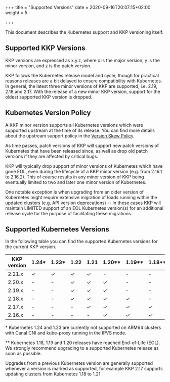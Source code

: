 +++
title = "Supported Versions"
date = 2020-09-16T20:07:15+02:00
weight = 5

+++

This document describes the Kubernetes support and KKP versioning itself.

## Supported KKP Versions

KKP versions are expressed as x.y.z, where x is the major version, y is the
minor version, and z is the patch version.

KKP follows the Kubernetes release model and cycle, though for practical reasons
releases are a bit delayed to ensure compatibility with Kubernetes. In general,
the latest three minor versions of KKP are supported, i.e. 2.19, 2.18 and 2.17.
With the release of a new minor KKP version, support for the oldest supported
KKP version is dropped.

## Kubernetes Version Policy

A KKP minor version supports all Kubernetes versions which were supported upstream
at the time of its release. You can find more details about the upstream support
policy in the [Version Skew Policy](https://kubernetes.io/docs/setup/release/version-skew-policy/#supported-versions).

As time passes, patch versions of KKP will support new patch versions of Kubernetes
that have been released since, as well as drop old patch versions if they are
affected by critical bugs.

KKP will typically drop support of minor versions of Kubernetes which have gone EOL,
even during the lifecycle of a KKP minor version (e.g. from 2.16.1 to 2.16.2).
This of course results in any minor version of KKP being eventually limited to two
and later one minor version of Kubernetes.

One notable exception is when upgrading from an older version of Kubernetes might
require extensive migration of loads running within the updated clusters (e.g. API
version deprecations) -- in these cases KKP will maintain LIMITED support of an EOL
Kubernetes version(s) for an additional release cycle for the purpose of facilitating
these migrations.

## Supported Kubernetes Versions

In the following table you can find the supported Kubernetes versions for the
current KKP version.

| KKP version | 1.24\* | 1.23\* | 1.22 | 1.21 | 1.20\*\* | 1.19\*\*   | 1.18\*\*   |
| ----------- | ------ |------- | ---- | ---- | -------- | ---------- | ---------- |
| 2.21.x      | ✓      | ✓      | ✓    | ✓    | -        | -          | -          |
| 2.20.x      | -      | -      | ✓    | ✓    | ✓        | -          | -          |
| 2.19.x      | -      | -      | ✓    | ✓    | ✓        | -          | -          |
| 2.18.x      | -      | -      | ✓    | ✓    | ✓        | ✓          | -          |
| 2.17.x      | -      | -      | -    | ✓    | ✓        | ✓          | ✓          |
| 2.16.x      | -      | -      | -    | -    | ✓        | ✓          | ✓          |

\* Kubernetes 1.24 and 1.23 are currently not supported on ARM64 clusters with Canal CNI
and kube-proxy running in the IPVS mode.

\*\* Kubernetes 1.18, 1.19 and 1.20 releases have reached End-of-Life (EOL). We
strongly recommend upgrading to a supported Kubernetes release as soon as
possible.

Upgrades from a previous Kubernetes version are generally supported whenever a
version is marked as supported, for example KKP 2.17 supports updating clusters
from Kubernetes 1.18 to 1.21.
